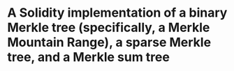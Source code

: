 # A Solidity implementation of a binary Merkle tree (specifically, a Merkle Mountain Range), a sparse Merkle tree, and a Merkle sum tree